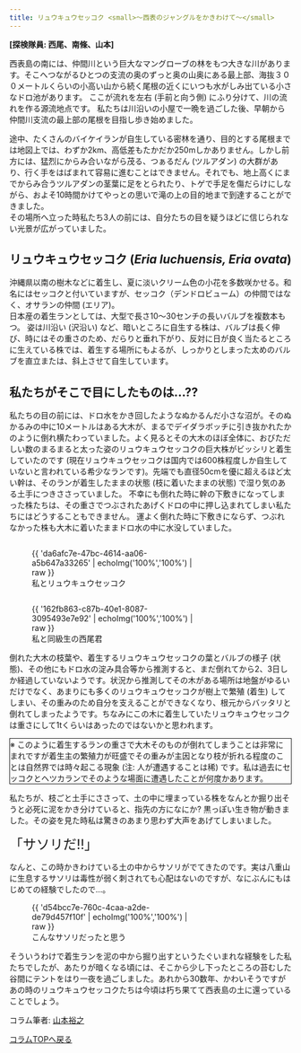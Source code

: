 ```yaml
---
title: リュウキュウセッコク <small>〜西表のジャングルをかきわけて〜</small>
---
```

**[探検隊員: 西尾、南條、山本]**

西表島の南には、仲間川という巨大なマングローブの林をもつ大きな川があります。そこへつながるひとつの支流の奥のずっと奥の山奥にある最上部、海抜３００メートルくらいの小高い山から続く尾根の近くにいつも水がしみ出ている小さなドロ池があります。
ここが流れを左右 (手前と向う側) にふり分けて、川の流れを作る源流地点です。
私たちは川沿いの小屋で一晩を過ごした後、早朝から仲間川支流の最上部の尾根を目指し歩き始めました。

途中、たくさんのバイケイランが自生している密林を通り、目的とする尾根までは地図上では、わずか2km、高低差もたかだか250mしかありません。しかし前方には、猛烈にからみ合いながら茂る、つぁるだん (ツルアダン) の大群があり、行く手をはばまれて容易に進むことはできません。それでも、地上高くにまでからみ合うツルアダンの茎葉に足をとられたり、トゲで手足を傷だらけにしながら、およそ10時間かけてやっとの思いで滝の上の目的地まで到達することができました。<br />
その場所へ立った時私たち3人の前には、自分たちの目を疑うほどに信じられない光景が広がっていました。

リュウキュウセッコク (_Eria luchuensis, Eria ovata_)
--
沖縄県以南の樹木などに着生し、夏に淡いクリーム色の小花を多数咲かせる。和名にはセッコクと付いていますが、セッコク（デンドロビューム）の仲間ではなく、オサランの仲間 (エリア)。<br />
日本産の着生ランとしては、大型で長さ10～30センチの長いバルブを複数本もつ。
姿は川沿い (沢沿い) など、暗いところに自生する株は、バルブは長く伸び、時にはその重さのため、だらりと垂れ下がり、反対に日が良く当たるところに生えている株では、着生する場所にもよるが、しっかりとしまった太めのバルブを直立または、斜上させて自生しています。

私たちがそこで目にしたものは…??
--
私たちの目の前には、ドロ水をかき回したようなぬかるんだ小さな沼が。そのぬかるみの中に10メートルはある大木が、まるでデイダラボッチに引き抜かれたかのように倒れ横たわっていました。よく見るとその大木のほぼ全体に、おびただしい数のまるまると太った姿のリュウキュウセッコクの巨大株がビッシリと着生していたのです (現在リュウキュウセッコクは国内では600株程度しか自生していないと言われている希少なランです)。先端でも直径50cmを優に超えるほど太い幹は、そのランが着生したままの状態 (枝に着いたままの状態) で湿り気のある土手につきささっていました。
不幸にも倒れた時に幹の下敷きになってしまった株たちは、その重さでつぶされたあげくドロの中に押し込まれてしまい私たちにはどうすることもできません。
運よく倒れた時に下敷きにならず、つぶれなかった株も大木に着いたままドロ水の中に水没していました。

<figure style="float:left;max-width:300px">
{{ 'da6afc7e-47bc-4614-aa06-a5b647a33265' | echoImg('100%','100%') | raw }}
<figcaption>私とリュウキュウセッコク</figcaption>
</figure>

<figure style="float:left;max-width:300px">
{{ '162fb863-c87b-40e1-8087-3095493e7e92' | echoImg('100%','100%') | raw }}
<figcaption>私と同級生の西尾君</figcaption>
</figure>
<p style="clear:both"></p>

倒れた大木の枝葉や、着生するリュウキュウセッコクの葉とバルブの様子 (状態)、その他にもドロ水の淀み具合等から推測すると、まだ倒れてから2、3日しか経過していないようです。状況から推測してその木がある場所は地盤がゆるいだけでなく、あまりにも多くのリュウキュウセッコクが樹上で繁殖 (着生) してしまい、その重みのため自分を支えることができなくなり、根元からバッタリと倒れてしまったようです。ちなみにこの木に着生していたリュウキュウセッコクは重さにして1tくらいはあったのではないかと思われます。

<div style="border:solid 1px">
※ このように着生するランの重さで大木そのものが倒れてしまうことは非常にまれですが着生主の繁殖力が旺盛でその重みが主因となり枝が折れる程度のことは自然界では時々起こる現象 (注: 人が遭遇することは稀) です。私は過去にセッコクとヘツカランでそのような場面に遭遇したことが何度かあります。
</div>

私たちが、枝ごと土手にささって、土の中に埋まっている株をなんとか掘り出そうと必死に泥をかき分けていると、指先の方になにか? 黒っぽい生き物が動きました。その姿を見た時私は驚きのあまり思わず大声をあげてしまいました。

<span style="font-size:x-large">「サソリだ!!」</span>

なんと、この時かきわけている土の中からサソリがでてきたのです。実は八重山に生息するサソリは毒性が弱く刺されても心配はないのですが、なにぶんにもはじめての経験でしたので…。

<figure style="max-width:300px">
{{ 'd54bcc7e-760c-4caa-a2de-de79d457f10f' | echoImg('100%','100%') | raw }}
<figcaption>こんなサソリだったと思う</figcaption>
</figure>

そういうわけで着生ランを泥の中から掘り出すというたぐいまれな経験をした私たちでしたが、あたりが暗くなる頃には、そこから少し下ったところの苔むした谷間にテントをはり一夜を過ごしました。あれから30数年、かわいそうですがあの時のリュウキュウセッコクたちは今頃は朽ち果てて西表島の土に還っていることでしょう。

コラム筆者: [山本裕之](/columns/authors/yamamoto_hiroshi)

[コラムTOPへ戻る](/columns/)
